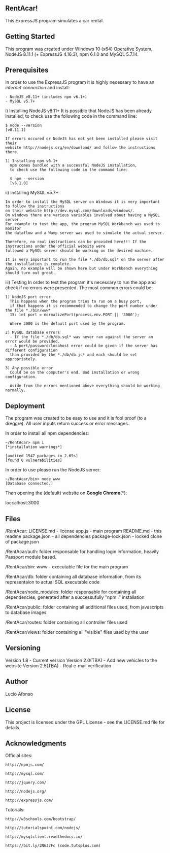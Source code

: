 RentAcar!
-------------------------
This ExpressJS program simulates a car rental.

Getting Started
------------------
This program was created under Windows 10 (x64) Operative System, NodeJS 8.11.1 (+ ExpressJS 4.16.3), 
  npm 6.1.0 and MySQL 5.7.14.

Prerequisites
---------------
In order to use the ExpressJS program it is highly necessary to have an *internet connection* and install:

	- NodeJS v8.11+ (includes npm v6.1+)
	- MySQL v5.7+

  i) Installing NodeJS v8.11+
    It is possible that NodeJS has been already installed, to check use the following code in the command line:

    $ node --version
    [v8.11.1]

    If errors occured or NodeJS has not yet been installed please visit their 
    website http://nodejs.org/en/download/ and follow the instructions there.

    1) Installing npm v6.1+
      npm comes bundled with a successful NodeJS installation, 
      to check use the following code in the command line: 

      $ npm --version
      [v6.1.0]


  ii) Installing MySQL v5.7+
  
    In order to install the MySQL server on Windows it is very important to follow the instructions 
    on their website http://dev.mysql.com/downloads/windows/. 
    On windows there are various variables involved about having a MySQL server. 
    For example to test the app, the program MySQL Workbench was used to monitor 
    the dataflow and a Wamp server was used to simulate the actual server.  
    
    Therefore, no real instructions can be provided here!!! If the instructions under the official website were 
    followed a MySQL server should be working on the desired machine.    
    
    It is very important to run the file *./db/db.sql* on the server after the installation is complete. 
    Again, no example will be shown here but under Workbench everything should turn out great.

  
  iii) Testing
    In order to test the program it's necessary to run the app and check if no errors were presented. 
    The most common errors could be:
    
    1) NodeJS port error
      This happens when the program tries to run on a busy port, 
      if that happens it is recommended to change the port number under the file *./bin/www* 
      15: let port = normalizePort(process.env.PORT || '3000'); 
      
      Where 3000 is the default port used by the program.
  
    2) MySQL database errors
      - If the file *./db/db.sql* was never ran against the server an error would be provided.
      - A port/password/locahost error could be given if the server has different configuration 
      than provided by the *./db/db.js* and each should be set appropriately.
      
    3) Any possible error
      Could be on the computer's end. Bad installation or wrong configuration. 
      
      Aside from the errors mentioned above everything should be working normally.      

Deployment
--------------
The program was created to be easy to use and it is fool proof (to a dreggre). 
All user inputs return success or error messages.

In order to install all npm dependencies:

    ~/RentAcar> npm i
    [*installation warnings*]
    
    [audited 1547 packages in 2.69s]
    [found 0 vulnerabilities]
    
 In order to use please run the NodeJS server:

    ~/RentAcar/bin> node www
    [Database connected.]

Then opening the (default) website on **Google Chrome**(*):
  
  loccalhost:3000

Files
------
/RentAcar:
	LICENSE.md - license
	app.js - main program
	README.md - this readme
	package.json - all dependencies
	package-lock.json - locked clone of package.json
	
/RentAcar/auth:
	folder responsable for handling login information, heavily Passport module based.
	
/RentAcar/bin:
	www - executable file for the main program
	
/RentAcar/db:
	folder containing all database information, from its representaion to actual SQL executable code
	
/RentAcar/node_modules:
	folder responsable for containing all dependencies, generated after a successufully "npm i" installation
	
/RentAcar/public:
	folder containing all additional files used, from javascripts to database images
	
/RentAcar/routes:
	folder containing all controller files used
	
/RentAcar/views:
	folder containing all "visible" files used by the user	

Versioning
------------

Version 1.8 - Current version
Version 2.0(TBA) - Add new vehicles to the website
Version 2.5(TBA) - Real e-mail verification

Author
---------
Lucio Afonso

License
---------
This project is licensed under the GPL License - see the LICENSE.md file for details

Acknowledgments
----------------------
Official sites:

	http://npmjs.com/
	
	http://mysql.com/
	
	http://jquery.com/
	
	http://nodejs.org/
	
	http://expressjs.com/
	

Tutorials:

	http://w3schools.com/bootstrap/
	
	http://tutorialspoint.com/nodejs/
	
	http://mysqlclient.readthedocs.io/
	
	https://bit.ly/2N6J7Fc (code.tutsplus.com)
